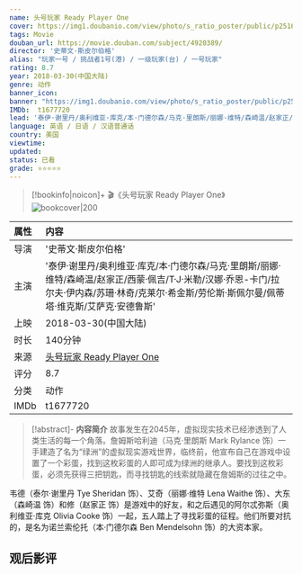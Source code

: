 ```yaml
---
name: 头号玩家 Ready Player One
cover: https://img1.doubanio.com/view/photo/s_ratio_poster/public/p2516578307.jpg
tags: Movie
douban_url: https://movie.douban.com/subject/4920389/
director: '史蒂文·斯皮尔伯格'
alias: "玩家一号 / 挑战者1号(港) / 一级玩家(台) / 一号玩家"
rating: 8.7
year: 2018-03-30(中国大陆)
genre: 动作
banner_icon: 
banner: "https://img1.doubanio.com/view/photo/s_ratio_poster/public/p2516578307.jpg"
IMDb:  t1677720
lead: '泰伊·谢里丹/奥利维亚·库克/本·门德尔森/马克·里朗斯/丽娜·维特/森崎温/赵家正/西蒙·佩吉/T·J·米勒/汉娜·乔恩-卡门/拉尔夫·伊内森/苏珊·林奇/克莱尔·希金斯/劳伦斯·斯佩尔曼/佩蒂塔·维克斯/艾萨克·安德鲁斯' 
language: 英语 / 日语 / 汉语普通话 
country: 美国 
viewtime:
updated: 
status: 已看
grade: ⭐️⭐️⭐️⭐️⭐️
---
```

> [!bookinfo|noicon]+ 🎬《头号玩家 Ready Player One》
> ![bookcover|200](https://img1.doubanio.com/view/photo/s_ratio_poster/public/p2516578307.jpg)
>
| 属性 | 内容                                       |
|:---- |:------------------------------------------ |
| 导演 | '史蒂文·斯皮尔伯格'                         |
| 主演 | '泰伊·谢里丹/奥利维亚·库克/本·门德尔森/马克·里朗斯/丽娜·维特/森崎温/赵家正/西蒙·佩吉/T·J·米勒/汉娜·乔恩-卡门/拉尔夫·伊内森/苏珊·林奇/克莱尔·希金斯/劳伦斯·斯佩尔曼/佩蒂塔·维克斯/艾萨克·安德鲁斯'                             |
| 上映 | 2018-03-30(中国大陆)                             |
| 时长 | 140分钟                   |
| 来源 | [头号玩家 Ready Player One](https://movie.douban.com/subject/4920389/) |
| 评分 | 8.7                           |
| 分类 | 动作                            |
| IMDb | t1677720                             | 

> [!abstract]- **内容简介**
>  故事发生在2045年，虚拟现实技术已经渗透到了人类生活的每一个角落。詹姆斯哈利迪（马克·里朗斯 Mark Rylance 饰）一手建造了名为“绿洲”的虚拟现实游戏世界，临终前，他宣布自己在游戏中设置了一个彩蛋，找到这枚彩蛋的人即可成为绿洲的继承人。要找到这枚彩蛋，必须先获得三把钥匙，而寻找钥匙的线索就隐藏在詹姆斯的过往之中。

















韦德（泰尔·谢里丹 Tye Sheridan 饰）、艾奇（丽娜·维特 Lena Waithe 饰）、大东（森崎温 饰）和修（赵家正 饰）是游戏中的好友，和之后遇见的阿尔忒弥斯（奥利维亚·库克 Olivia Cooke 饰）一起，五人踏上了寻找彩蛋的征程。他们所要对抗的，是名为诺兰索伦托（本·门德尔森 Ben Mendelsohn 饰）的大资本家。
>  
## 观后影评
